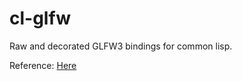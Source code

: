 # cl-glfw
Raw and decorated GLFW3 bindings for common lisp.

Reference: [Here](Hectarea1996.github.io/index.html)

